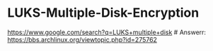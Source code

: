 # LUKS-Multiple-Disk-Encryption
https://www.google.com/search?q=LUKS+multiple+disk # Answerr: https://bbs.archlinux.org/viewtopic.php?id=275762
